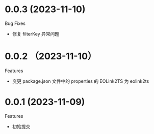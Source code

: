 # 0.0.3 (2023-11-10)
Bug Fixes
- 修复 filterKey 异常问题

# 0.0.2 （2023-11-10）
Features
- 变更 package.json 文件中的 properties 的 EOLink2TS 为 eolink2ts

# 0.0.1 (2023-11-09)
Features
- 初始提交
